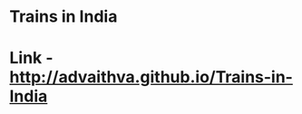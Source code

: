# Trains in India  
# Link - http://advaithva.github.io/Trains-in-India   
 
  
 
 
 
 
 
 
 
 
 
 
 
 
 
 
 
 
 
 
 
 
 
